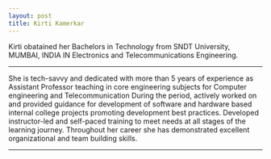```yaml
---
layout: post
title: Kirti Kamerkar
---
```


Kirti obatained her Bachelors in Technology from SNDT University, MUMBAI, INDIA  IN  Electronics  and Telecommunications Engineering. 

-----

She is tech-savvy and dedicated with more than 5 years of experience as Assistant Professor teaching in core engineering subjects for Computer engineering and Telecommunication 
During the period, actively worked on and provided guidance for development of software and hardware based internal college projects promoting development best practices.
Developed instructor-led and self-paced training to meet needs at all stages of the learning journey.
Throughout her career she has demonstrated excellent organizational and team building skills. 



-----

